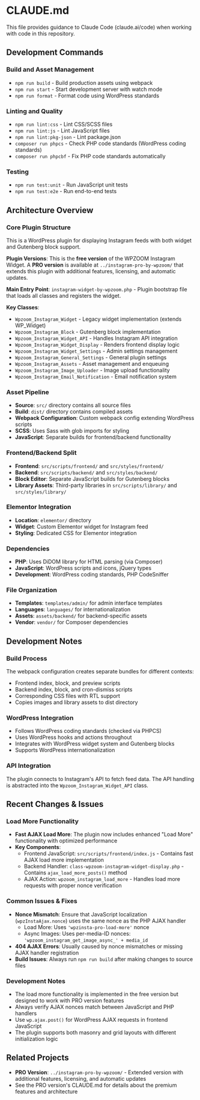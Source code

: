 # CLAUDE.md

This file provides guidance to Claude Code (claude.ai/code) when working with code in this repository.

## Development Commands

### Build and Asset Management
- `npm run build` - Build production assets using webpack
- `npm run start` - Start development server with watch mode
- `npm run format` - Format code using WordPress standards

### Linting and Quality
- `npm run lint:css` - Lint CSS/SCSS files
- `npm run lint:js` - Lint JavaScript files
- `npm run lint:pkg-json` - Lint package.json
- `composer run phpcs` - Check PHP code standards (WordPress coding standards)
- `composer run phpcbf` - Fix PHP code standards automatically

### Testing
- `npm run test:unit` - Run JavaScript unit tests
- `npm run test:e2e` - Run end-to-end tests

## Architecture Overview

### Core Plugin Structure
This is a WordPress plugin for displaying Instagram feeds with both widget and Gutenberg block support.

**Plugin Versions**: This is the **free version** of the WPZOOM Instagram Widget. A **PRO version** is available at `../instagram-pro-by-wpzoom/` that extends this plugin with additional features, licensing, and automatic updates.

**Main Entry Point**: `instagram-widget-by-wpzoom.php` - Plugin bootstrap file that loads all classes and registers the widget.

**Key Classes**:
- `Wpzoom_Instagram_Widget` - Legacy widget implementation (extends WP_Widget)
- `Wpzoom_Instagram_Block` - Gutenberg block implementation
- `Wpzoom_Instagram_Widget_API` - Handles Instagram API integration
- `Wpzoom_Instagram_Widget_Display` - Renders frontend display logic
- `Wpzoom_Instagram_Widget_Settings` - Admin settings management
- `Wpzoom_Instagram_General_Settings` - General plugin settings
- `Wpzoom_Instagram_Assets` - Asset management and enqueuing
- `Wpzoom_Instagram_Image_Uploader` - Image upload functionality
- `Wpzoom_Instagram_Email_Notification` - Email notification system

### Asset Pipeline
- **Source**: `src/` directory contains all source files
- **Build**: `dist/` directory contains compiled assets
- **Webpack Configuration**: Custom webpack config extending WordPress scripts
- **SCSS**: Uses Sass with glob imports for styling
- **JavaScript**: Separate builds for frontend/backend functionality

### Frontend/Backend Split
- **Frontend**: `src/scripts/frontend/` and `src/styles/frontend/`
- **Backend**: `src/scripts/backend/` and `src/styles/backend/`
- **Block Editor**: Separate JavaScript builds for Gutenberg blocks
- **Library Assets**: Third-party libraries in `src/scripts/library/` and `src/styles/library/`

### Elementor Integration
- **Location**: `elementor/` directory
- **Widget**: Custom Elementor widget for Instagram feed
- **Styling**: Dedicated CSS for Elementor integration

### Dependencies
- **PHP**: Uses DiDOM library for HTML parsing (via Composer)
- **JavaScript**: WordPress scripts and icons, jQuery types
- **Development**: WordPress coding standards, PHP CodeSniffer

### File Organization
- **Templates**: `templates/admin/` for admin interface templates
- **Languages**: `languages/` for internationalization
- **Assets**: `assets/backend/` for backend-specific assets
- **Vendor**: `vendor/` for Composer dependencies

## Development Notes

### Build Process
The webpack configuration creates separate bundles for different contexts:
- Frontend index, block, and preview scripts
- Backend index, block, and cron-dismiss scripts
- Corresponding CSS files with RTL support
- Copies images and library assets to dist directory

### WordPress Integration
- Follows WordPress coding standards (checked via PHPCS)
- Uses WordPress hooks and actions throughout
- Integrates with WordPress widget system and Gutenberg blocks
- Supports WordPress internationalization

### API Integration
The plugin connects to Instagram's API to fetch feed data. The API handling is abstracted into the `Wpzoom_Instagram_Widget_API` class.

## Recent Changes & Issues

### Load More Functionality
- **Fast AJAX Load More**: The plugin now includes enhanced "Load More" functionality with optimized performance
- **Key Components**:
  - Frontend JavaScript: `src/scripts/frontend/index.js` - Contains fast AJAX load more implementation
  - Backend Handler: `class-wpzoom-instagram-widget-display.php` - Contains `ajax_load_more_posts()` method
  - AJAX Action: `wpzoom_instagram_load_more` - Handles load more requests with proper nonce verification

### Common Issues & Fixes
- **Nonce Mismatch**: Ensure that JavaScript localization (`wpzInstaAjax.nonce`) uses the same nonce as the PHP AJAX handler
  - Load More: Uses `'wpzinsta-pro-load-more'` nonce
  - Async Images: Uses per-media-ID nonces: `'wpzoom_instagram_get_image_async_' + media_id`
- **404 AJAX Errors**: Usually caused by nonce mismatches or missing AJAX handler registration
- **Build Issues**: Always run `npm run build` after making changes to source files

### Development Notes
- The load more functionality is implemented in the free version but designed to work with PRO version features
- Always verify AJAX nonces match between JavaScript and PHP handlers
- Use `wp.ajax.post()` for WordPress AJAX requests in frontend JavaScript
- The plugin supports both masonry and grid layouts with different initialization logic

## Related Projects
- **PRO Version**: `../instagram-pro-by-wpzoom/` - Extended version with additional features, licensing, and automatic updates
- See the PRO version's CLAUDE.md for details about the premium features and architecture